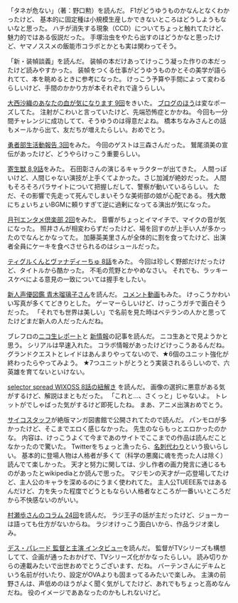 「タネが危ない」（著：野口勲）を読んだ。
F1がどうゆうものかなんとなくわかったけど、
基本的に固定種は小規模生産しかできないところはどうしようもないなと思った。
ハチが消失する現象（CCD）についてちょっと触れてたけど、魅力的ではある仮説だった。
手塚治虫をやたら出すのはどうかなと思ったけど、ヤマノススメの飯能市コラボとかとも実は関わってそう。

「新・装幀談義」を読んだ。
装幀の本だけあってけっこう凝った作りの本だったけど読みやすかった。
装幀をつくる仕事がどうゆうものかとその美学が語られてて、本を眺めるときに参考になった。
けっこう予算や手間によって変わるらしいけど、手間のかかり方が本それぞれで違うらしい。

[大西沙織のあなたの血が気になります 9回](http://ondemand.joqr.co.jp/AG-ON/contents/di-20141128.php)をきいた。
[ブログのほう](http://www.joqr.co.jp/saorin/2014/11/post-10.html)は変なポーズしてた。
注射がこわいと言っていたけど、先端恐怖症とかかね。
今回も一分間チャレンジに成功してて、そうゆうのは得意だよね。
橋本ちなみさんとの話もメールから出て、友だちが増えたらしい。おめでとう。

[勇者部生活動報告 3回](http://live.nicovideo.jp/watch/lv200858803)をみた。
今回のゲストは三森さんだった。
鷲尾須美の宣伝があったけど、どうやらけっこう重要らしい。

[寄生獣 8,9話](http://live.nicovideo.jp/watch/lv196022910)をみた。
石田彰さんの演じるキャラクターが出てきた。
人間っぽいけど、人間じゃない演技が上手くてよかった。さじ加減が絶妙だった。
人間もそろそろパラサイトについて把握しだして、警察が動いているらしい。
ただ、その影響で先走って死んでしまいそうな美術部の娘が心配である。
残大敵にちょいちょいBGMに頼りすぎて逆に過剰になってる演出が気になった。

[月刊エンタメ倶楽部 2回](http://live.nicovideo.jp/watch/lv196775356)をみた。
音響がちょっとイマイチで、マイクの音が気になった。
照井さんが相変わらずだったけど、場を回すのが上手い人が多かったのでなんとかなってた。
加藤英美里さんが全体的に割を食ってたけど、出演者全員にケーキを食べさせられるのはシュールだった。

[ティグルくんとヴァナディーちゅ 8話](https://www.youtube.com/watch?v=FeZAA-AGnXk)をみた。
今回は珍しく野郎だけだったけど、タイトルから酷かった。
不毛の荒野とかやめなさい。
それでも、ラッキースケベによる意見の一致については握手をしたい。

[新人声優図鑑 青木瑠璃子さん](http://ddnavi.com/news/216111/)を読んだ。
[コメント動画](http://www.nicovideo.jp/watch/1417130346)もみた。
けっこうかわいい写真が多くてどきりとした。
ゲーマーらしいけど、けっこうガチで面白そうだった。
「それでも世界は美しい」で名前を見た時はベテランの人かと思ってたけどまだ新人の人だったんだね。

ブレフロの[ニコ生レポート](http://app.famitsu.com/20141128_470330/)と
[新情報](http://app.famitsu.com/20141128_470246/)の記事を読んだ。
ニコ生あとで見ようかと思う。
シリアルは早速入れた。
コラボ情報があったけどけっこうあるんだね。
グランドクエストとレイドはあんまりやってないので、★6個のユニット強化が終わったらやってみよう。
★7つユニットがとうとう実装されるらしいので、六英雄を育てないといけない。

[selector spread WIXOSS 8話の紐解き](http://www.takaratomy.co.jp/products/wixoss/column/play_141128/index.html)
を読んだ。
画像の選択に悪意がある気がするけど、解説はまともだった。
「これと…、さくっと」じゃないよ。
トレットがでしゃばった気がするけど即死したね。
まあ、アニメ出演おめでとう。

[サイコスタッフ](http://www.zeppan.com/book/detail/63721)が絶版マンガ図書館で公開されてたので読んだ。
パンモロが多かったけど、そこまでエロく感じなかった。
先生のならもっとエロかったのかな。
内容は、けっこうよくて今まであのサイトでここまでの作品は読んだことなかったので驚いた。
Twitterをちょっと漁ったら、[名刺代わり](https://twitter.com/nekogaeru/status/538291298810089473)という扱いらしい。
基本的に登場人物は人格者が多くて（科学の悪魔に魂を売った人は除く）読んでて楽しかった。
天才と努力に関しては、少し作者の画力発言に通じるものがあったとwikipediaとか読んで思った。
マジモンの天才が一応登場してたけど、主人公のキャラを深めるのにうまく使われてた。
主人公TUEEE系ではあるんだけど、力を失った程度でどうともならい人格者なところが一番いいところだから不快感ないのがいい。

[村瀬歩さんのコラム 24回](http://www.koepota.jp/news/2014/11/28/0702.html)を読んだ。
ラジ王子の話が主だったけど、ジョーカーは語っても仕方がないからね。
ラジオけっこう面白いから、作品ラジオ楽しみ。

[デス・パレード 監督と主演 インタビュー](http://www.koepota.jp/news/2014/11/28/0709.html)を読んだ。
監督がTVシリーズも構想してて、企画が通ったおかげで、TVシリーズ化がかなったらしい。
読み切りからの連載みたいで出世おめでとうございます、だね。
バーテンさんにデキムという名前が付いたり、設定がOVAよりも固まってるみたいで楽しみ。
主演の前野さんは、声低めのほうがよく聞く気がしてたけど、あれでもちょっと高めなんだね。
役のイメージでああなったのかもしれないけど。
